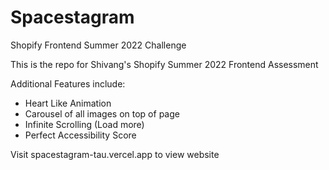 # Spacestagram
Shopify Frontend Summer 2022 Challenge


This is the repo for Shivang's Shopify Summer 2022 Frontend Assessment

Additional Features include:
- Heart Like Animation
- Carousel of all images on top of page
- Infinite Scrolling (Load more)
- Perfect Accessibility Score

Visit spacestagram-tau.vercel.app to view website
